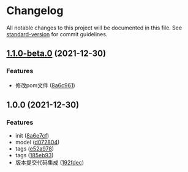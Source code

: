 # Changelog

All notable changes to this project will be documented in this file. See [standard-version](https://github.com/conventional-changelog/standard-version) for commit guidelines.

## [1.1.0-beta.0](https://github.com/soulRat/spring-boot/compare/v1.0.0...v1.1.0-beta.0) (2021-12-30)


### Features

* 修改pom文件 ([8a6c961](https://github.com/soulRat/spring-boot/commit/8a6c961a2495d7d4d0aa18b47953083f1fd3876d))

## 1.0.0 (2021-12-30)


### Features

* init ([8a6e7cf](https://github.com/soulRat/spring-boot/commit/8a6e7cf9c693ac9e11c2ed2bb4f14fe8b133b306))
* model ([d072804](https://github.com/soulRat/spring-boot/commit/d072804875ecaffcc6f105433a98914b9d4e4050))
* tags ([e52a978](https://github.com/soulRat/spring-boot/commit/e52a978d91e81b1dd895773e9d69b070305710b1))
* tags ([185eb93](https://github.com/soulRat/spring-boot/commit/185eb9326466b142c2512b54e41d0db280402a89))
* 版本提交代码集成 ([192fdec](https://github.com/soulRat/spring-boot/commit/192fdeceda99678528439e568c96d299143d4cd8))
